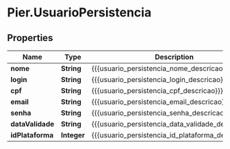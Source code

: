 # Pier.UsuarioPersistencia

## Properties
Name | Type | Description | Notes
------------ | ------------- | ------------- | -------------
**nome** | **String** | {{{usuario_persistencia_nome_descricao}}} | [optional] 
**login** | **String** | {{{usuario_persistencia_login_descricao}}} | 
**cpf** | **String** | {{{usuario_persistencia_cpf_descricao}}} | [optional] 
**email** | **String** | {{{usuario_persistencia_email_descricao}}} | 
**senha** | **String** | {{{usuario_persistencia_senha_descricao}}} | 
**dataValidade** | **String** | {{{usuario_persistencia_data_validade_descricao}}} | [optional] 
**idPlataforma** | **Integer** | {{{usuario_persistencia_id_plataforma_descricao}}} | [optional] 


